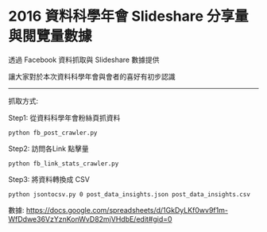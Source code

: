 # 2016 資料科學年會 Slideshare 分享量與閱覽量數據


透過 Facebook 資料抓取與 Slideshare 數據提供

讓大家對於本次資料科學年會與會者的喜好有初步認識

-----

抓取方式:

Step1: 從資料科學年會粉絲頁抓資料

```
python fb_post_crawler.py

```

Step2: 訪問各Link 點擊量

```
python fb_link_stats_crawler.py

```

Step3: 將資料轉換成 CSV

```
python jsontocsv.py 0 post_data_insights.json post_data_insights.csv

```


數據: https://docs.google.com/spreadsheets/d/1GkDyLKf0wv9f1m-WfDdwe36VzYznKonWvD82mjVHdbE/edit#gid=0


